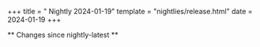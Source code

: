 +++
title = " Nightly 2024-01-19"
template = "nightlies/release.html"
date = 2024-01-19
+++

** Changes since nightly-latest **
